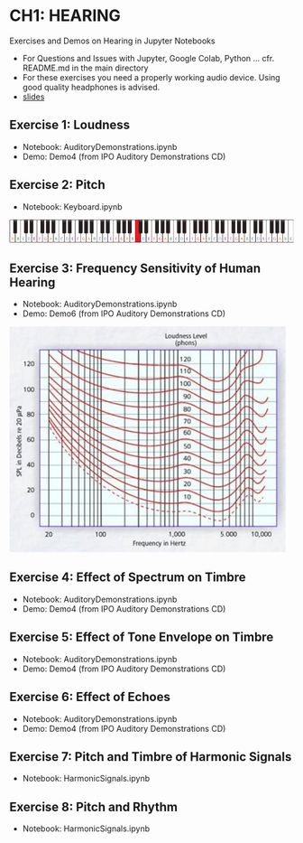 # CH1: HEARING
Exercises and Demos on Hearing in Jupyter Notebooks

- For Questions and Issues with Jupyter, Google Colab, Python ... cfr. README.md in the main directory
- For these exercises you need a properly working audio device.  Using good quality headphones is advised.
- [slides](https://homes.esat.kuleuven.be/~spchlab/H02A6/slides/ch1/index.html)

## Exercise 1: Loudness

- Notebook: AuditoryDemonstrations.ipynb
- Demo: Demo4 (from IPO Auditory Demonstrations CD)


## Exercise 2: Pitch

- Notebook: Keyboard.ipynb

![Piano Keyboard](88_key_piano.png)

## Exercise 3: Frequency Sensitivity of Human Hearing

- Notebook: AuditoryDemonstrations.ipynb
- Demo: Demo6 (from IPO Auditory Demonstrations CD)  

<img src="Fletcher_Munson.jpg" alt="Equal Loudness Curves" style="height: 400px"></img>

## Exercise 4: Effect of Spectrum on Timbre

- Notebook: AuditoryDemonstrations.ipynb
- Demo: Demo4 (from IPO Auditory Demonstrations CD)

## Exercise 5: Effect of Tone Envelope on Timbre

- Notebook: AuditoryDemonstrations.ipynb
- Demo: Demo4 (from IPO Auditory Demonstrations CD)

## Exercise 6: Effect of Echoes

- Notebook: AuditoryDemonstrations.ipynb
- Demo: Demo4 (from IPO Auditory Demonstrations CD)

## Exercise 7: Pitch and Timbre of Harmonic Signals

- Notebook: HarmonicSignals.ipynb

## Exercise 8: Pitch and Rhythm

- Notebook: HarmonicSignals.ipynb
